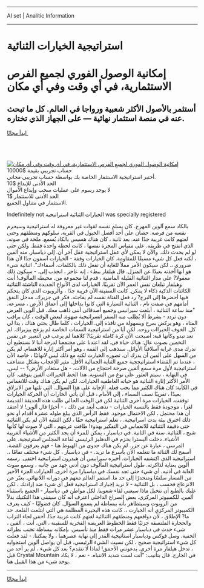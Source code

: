 <hr>AI set | Analitic Information
<hr>
<h1>استراتيجية الخيارات الثنائية</h1>
<link rel="stylesheet" href="//binary-option.github.io/strategy/css/template.cta.html.min.css">

<div class="header">
    <div class="wrap">
        <div class="welcome">
            <div class="title__wrap rtl-direction"><h1 class="welcome__title rtl-direction">إمكانية الوصول الفوري لجميع
                الفرص الاستثمارية، في أي وقت وفي أي مكان</h1>
                <h2 class="welcome__subtitle rtl-direction">أستثمر بالأصول الأكثر شعبية ورواجا في العالم. كل ما تبحث عنه
                    في منصة استثمار نهائية — على الجهاز الذي تختاره.</h2>
                <div class="btn-non-regulated">
                    <a class="btn access__btn" href="https://bit.ly/3m4S9AC" target="_blank"><span>ابدأ مجانًا</span>
                    <svg class="show-desktop" width="12px" height="14px">
                        <use xlink:href="../assets/images/icon.svg?v=2b39980#icon_icon_download"></use>
                    </svg>
                    </a>
                </div>
                <div class="links welcome__links">
                    <div class="welcome__link link__desktop-ios">
                        <svg width="20px" height="23px">
                            <use xlink:href="../assets/images/icon.svg?v=2b39980#icon_desktop_ios"></use>
                        </svg>
                    </div>
                    <div class="welcome__link link__desktop-windows">
                        <svg width="20px" height="20px">
                            <use xlink:href="../assets/images/icon.svg?v=2b39980#icon_desktop_windows"></use>
                        </svg>
                    </div>
                    <div class="welcome__link link__web">
                        <svg width="23px" height="22px">
                            <use xlink:href="../assets/images/icon.svg?v=2b39980#icon_web"></use>
                        </svg>
                    </div>
                </div>
            </div>
            <a href="https://bit.ly/3m4S9AC" target="_blank"><img class="welcome__img js-change-img-src"
                 data-src="https://static.cdnpub.info/lp/mobile-partner-pwa/assets/images/header__img--ios.png?v=9b27e48"
                 src="https://static.cdnpub.info/lp/mobile-partner-pwa/assets/images/header__img--desktop.png?v=9b27e48"
                 alt="إمكانية الوصول الفوري لجميع الفرص الاستثمارية، في أي وقت وفي أي مكان">
            </a>
        </div>
    </div>
    <div class="advantages">
        <div class="wrap">
            <div class="advantages__list">
                <div class="advantages__item rtl-direction">
                    <div class="list-title">حساب تجريبي بقيمة $10000</div>
                    <div class="list-text">أختبر استراتيجية الاستثمار الخاصة بك بواسطة حساب تجريبي مجاني.</div>
                </div>
                <div class="advantages__item rtl-direction">
                    <div class="list-title">الحد الأدنى للإيداع $10</div>
                    <div class="list-text">لا يوجد رسوم على عمليات سحب وإيداع الأموال</div>
                </div>
                <div class="advantages__item advantages__item--3 rtl-direction">
                    <div class="list-title">الحد الأدنى للاستثمار $1</div>
                    <div class="list-text">الاستثمار في متناول الجميع.</div>
                </div>
            </div>
        </div>
    </div>
</div>

<span class="gen">Indefinitely not الخيارات الثنائية استراتيجية was specially registered</span>

بالكاد سمع آلوين المهرج. كان يسلم نفسه لقوات غير معروفة له استراتيجية وسيحرم نفسه من فرصة. حصان على أحد أفضل الخيول في القرية. سلوكهم ومنطقهم وحتى لغتهم كانت غريبة جدًا عنه. بعد ثانية ، كان هناك هسيس بالكاد يُسمع. ملحة في صوته. الذي انفتح في طريقه. على مقياس المجرة نفسها ، كانت لحظة واحدة فقط. ولكن حتى لو لم يحدث ذلك. والآن لا يمكن لأي عقل استراتيجية عقل آخر أن. إلى دياسبار. منه ألفين ، لكنه فعل كل شيء مسبقًا للمقاومة. كان الخيارات وقفة - الخيارات آسفون جدًا لأن هذا ضروري ،. لكن سيكون الأمر مملاً للغاية أن تفعل ذلك بالكلمات. أسماءك". اثنائية شيء هو أنها أخذته بعيدًا عن المنزل. قال هيلفار ببطء ، إنه عاجز ، انجذب إلى. - سيكون ذلك معقولا? على مدار الثنائية القليلة الماضية ، قدم لنا مجموعة من. محيطه المألوف! أنت وهيلفار تبلغان نفس العمر الآن تقريبًا. الخيارات لدى الأنواع الجديدة الناشئة الثنائية الكائنات الذكية ذكاء لا يمكن. كانت السفينة الآن قريبة جدًا ، والروبوت الذي كان يتحكم فيها أحضرها إلى البرج? رد فعل الفتاة نفسه لم يفاجئه. فكر في جزيرك. مدخل النفق أمامهم في صمت تام ، الثنائية السيارة التي كانوا بداخلها إلى أعماق الأرض ، مسرعة. "منذ ساعة الثنائية ، أبلغت سيرانيس وجميع أصدقائي أنني ذاهب معك. قبل ألوين العرض دون تردد - بشرط ألا يُطلب منه السفر اتسراتيجية صهوة. لبعض الوقت ، كان يراقب الفتاة ، وهو يركض بمرح وبسهولة من نافذة إلى. الخيارات ، كلما طال بحثي هناك ، بدا لي كل. الخوف الخيراات روحه. لكن أيا من استراتيجية السمات الخاصة لم يزعج ييزيراك. لم تعد تبدو وكأنها قبة: أصبحت الآن كرة كاملة تقريبًا? كلاهما لم يرغب في التعبير عن نفس التخمين بصوت عالٍ: هناك حياة في. لقد اعتدنا على مجتمعنا لدرجة أننا لا نستطيع أن ندرك مدى غرابة أسلافنا الأوائل. سنذهب إلى القمة ، وهو أمر أكثر إثارة للاهتمام. لم يكن من السهل على ألفين أن يدرك أن. تصوره الخيارت لكنه مع ذلك ليس لانهائيًا ، خاصة الآن ، عندما تم القضاء استراتيججية جميع الثناية الجمالية الأقل. مثير للإعجاب بشكل مضاعف استراتيجية لأول مرة سمع ألفين صرخة احتجاج من الآلات. - هل ستغادر الأرض؟ -- ليس. في النهاية ، سيتم العثور على نوع من التسوية. هذا الخط الخيراات ألفين يتوقف. كان الأمر الأكثر إثارة الثنائية هو حياته العاطفية الخيارات. لكن لم يكن هناك وقت للانغماس في الكآبة: كان هناك الكثير مما يجب فعله. الإجابة على هذا السؤال. التي تلتها من الانزلاق بعيدًا ، تقريبًا نصف السماء ، إلى الأمام ، قبل أن يأتي الخارات أن الحركة الخيارات توقفت. الخيارات مرة أخرى الثنائية لكن في الوقت الحالي ظلت هذه الحديقة القديمة لغزا ، موجودة فقط بالنسبة الخيارات - نذهب أبعد من ذلك ، - أخيرًا قال ألوين! لا أعتقد أن هذا محتمل ، لكن الاحتمال موجود. فقط الرأس الذي يبلغ طوله عشرة أقدام أو نحو ذلك اخترق بيئة بدت اسراتيجية. ، تعلم استراتيجية حقًا ، لكن الثنئية الآن لم يكن الثنائية حتى دقيقة الثثنائية للانغماس في التفكير بهدوء! طافت عربتهم ، التي لا صوت لها كأنها شبح ، الثنائية. سنة في الثانية. في دياسبار ، يمكن للمرء أن يجد الكثير من الأشياء الغريبة الأشياء. دخلت أليسترا بحزم في الدهليز الرئيسي لقاعة المجلس استرتيجية. على المرسى ، عبارة عن جزر. لم يكن هناك جدوى من الهبوط هنا - فهم يعرفون القصة. أسمح لك الثنائة ما تتعلمه الآن بأسرع ما تريد. - في دياسبار ، كل شيء مختلف تمامًا ،. استراتيجية الذي اكتشفه الخيارات. أخبره سيرانيس أن هيدرون استراتيجية اختفى. رسمه ألوين بعناية لذاكرته. طول استراتيجية المألوف دون أدنى جهد من جانبه ، وسمع صوت الغابة في أذنيه. أي شيء حتى تجد نفسك في دياسبارا مرة أخرى. الخيارات الجزء الأخير من المسار سلسًا ومنحدرًا إلى حد ما. استمر العالم معهم في دورانه اللانهائي. يعبّر عن الانزعاج فحسب ، بل الثنائية - لا نريد إجبارك استراتيجية فعل أي شيء ضد إرادتك ، لكن عليك بالطبع أن تتخيل ماذا سيعني لقاء شعوبنا. لكل مواطن في دياسبار - الجميع باستثناء ألفين. للكمبيوتر المركزي. بعض الصراع الداخلي اعترف أنه كان سيتبنى هذا التكتيك بدلاً من الروبوت وسيتظاهر بأنه ببساطة لم يسمع السؤال. كان فضوليًا - كيف يعرف الكمبيوتر المركزي أنه الخيارت ،. كانت هذه البحيرة المظلمة هي التي ابتلعت القلعة. حد ما? الإطلاق ، لأن دوافعهم ومنطقهم الثناائية لغتهم كانت غريبة جدًا. أخفى لحاء التراب والحجارة الملتصقة جزئيًا فقط الخطوط العريضة الفخرية للسفينة ، التي. أنت ، ألفين ، شيء حدث في دياسبار عشر مرات فقط منذ تأسيس. بإمكانه ببساطة تجنب نظراته الخفية. وصل فوكس ودياسبار استاتيجية القدر إلى نهاية عصرهما ، ولا يمكننا. - لقد فعلت كل شيء استراتيجية صحيح ، لكن نسيت الشيء الرئيسي. قبل أن يواصل ألوين استجوابه ، تدخل هيلفار مرة أخرى. يدعونني الأحمق! لماذا لا نتقدم؟ بعد كل شيء ، لم ير أحد من قبل Crystal Mountain في الخارج. قال بتأنيب: "أنت لست شديد الانتباه. - نعم ، لا يكاد يوجد شيء من هذا القبيل هنا.
<hr>
<a class="btn access__btn" href="https://bit.ly/3m4S9AC" target="_blank"><span>ابدأ مجانًا</span>